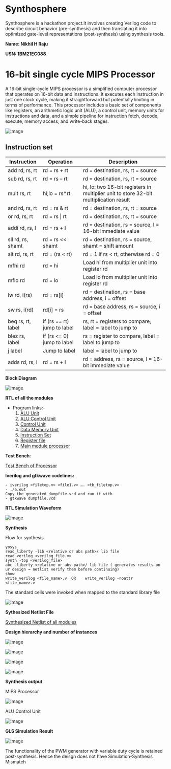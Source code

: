 # Synthosphere
Synthosphere is a hackathon project.It involves creating Verilog code to describe circuit behavior (pre-synthesis) and then translating it into optimized gate-level representations (post-synthesis) using synthesis tools. 

__Name: Nikhil H Raju__

__USN: 1BM21EC088__
# 16-bit single cycle MIPS Processor

A 16-bit single-cycle MIPS processor is a simplified computer processor that operates on 16-bit data and instructions. It executes each instruction in just one clock cycle, making it straightforward but potentially limiting in terms of performance. This processor includes a basic set of components like registers, an arithmetic logic unit (ALU), a control unit, memory units for instructions and data, and a simple pipeline for instruction fetch, decode, execute, memory access, and write-back stages.

![image](https://github.com/Nikhilthecodr/Synthosphere_Nikhil/assets/111330348/a8701511-3670-47b0-8841-65e8528316db)

## Instruction set

| Instruction       | Operation                   | Description                                                                           |
| ----------------- | --------------------------- | ------------------------------------------------------------------------------------- |
| add rd, rs, rt    | rd = rs + rt                | rd = destination, rs, rt = source                                                     |
| sub rd, rs, rt    | rd = rs – rt                | rd = destination, rs, rt = source                                                     |
| mult rs, rt       | hi;lo = rs*rt               | hi, lo: two 16-bit registers in multiplier unit to store 32-bit multiplication result |
| and rd, rs, rt    | rd = rs & rt                | rd = destination, rs, rt = source                                                     |
| or rd, rs, rt     | rd = rs \| rt               | rd = destination, rs, rt = source                                                     |
| addi rd, rs, I    | rd = rs + I                 | rd = destination, rs = source, I = 16-bit immediate value                             |
| sll rd, rs, shamt | rd = rs << shamt            | rd = destination, rs = source, shamt = shift amount                                   |
| slt rd, rs, rt    | rd = (rs < rt)              | rd = 1 if rs < rt, otherwise rd = 0                                                   |
| mfhi rd           | rd = hi                     | Load hi from multiplier unit into register rd                                         |
| mflo rd           | rd = lo                     | Load lo from multiplier unit into register rd                                         |
| lw rd, i(rs)      | rd = rs[i]                  | rd = destination, rs = base address, i = offset                                       |
| sw rs, i(rd)      | rd[i] = rs                  | rd = base address, rs = source, i = offset                                            |
| beq rs, rt, label | if (rs == rt) jump to label | rs, rt = registers to compare, label = label to jump to                               |
| blez rs, label    | if (rs <= 0) jump to label  | rs = register to compare, label = label to jump to                                    |
| j label           | Jump to label               | label = label to jump to                                                              |
| adds rd, rs, I    | rd = rs + I                 | rd = address, rs = source, I = 16-bit immediate value                                 |

__Block Diagram__

![image](https://github.com/Nikhilthecodr/Synthosphere_Nikhil/assets/111330348/c362af84-479c-4c02-856f-5fd6fb52ec5a)

__RTL of all the modules__
* Program links:-
     1. [ALU Unit](https://github.com/Nikhilthecodr/Synthosphere_Nikhil/blob/main/alu.v)
     2. [ALU Control Unit](https://github.com/Nikhilthecodr/Synthosphere_Nikhil/blob/main/alu_unit.v)
     3. [Control Unit](https://github.com/Nikhilthecodr/Synthosphere_Nikhil/blob/main/control_unit.v)
     4. [Data Memory Unit](https://github.com/Nikhilthecodr/Synthosphere_Nikhil/blob/main/data_memory.v)
     5. [Instruction Set](https://github.com/Nikhilthecodr/Synthosphere_Nikhil/blob/main/instruction.v)
     6. [Register file](https://github.com/Nikhilthecodr/Synthosphere_Nikhil/blob/main/register.v)
     7. [Main module processor](https://github.com/Nikhilthecodr/Synthosphere_Nikhil/blob/main/processor.v)

__Test Bench__:

[Test Bench of Processor](https://github.com/Nikhilthecodr/Synthosphere_Nikhil/blob/main/tb_processor.v)

__Iverilog and gtkwave codelines:__
```
- iverilog <filetop.v> <file1.v> …. <tb_filetop.v>
- ./a.out
Copy the generated dumpfile.vcd and run it with
- gtkwave dumpfile.vcd
```
__RTL Simulation Waveform__

![image](https://github.com/Nikhilthecodr/Synthosphere_Nikhil/assets/111330348/3c411e04-21fd-4872-97a9-7020704dbbe3)

__Synthesis__

 Flow for synthesis
 ```
yosys
read_liberty -lib <relative or abs path>/ lib file 
read_verilog <verilog_file.v>
synth -top <verilog_file> 
abc -liberty <relative or abs path>/ lib file ( generates results on ur design → netlist verify them before continuing)
show 
write_verilog <file_name>.v  OR    write_verilog -noattr  <file_name>.v 
```

The standard cells were invoked when mapped to the standard library file

![image](https://github.com/Nikhilthecodr/Synthosphere_Nikhil/assets/111330348/14767b66-45bd-4287-8688-77a6b5b714b1)

__Sythesized Netlist File__

 [Synthesized Netlist of all modules](https://github.com/Nikhilthecodr/Synthosphere_Nikhil/blob/main/sythesized_netlist_processor.v)

__Design hierarchy and number of instances__

![image](https://github.com/Nikhilthecodr/Synthosphere_Nikhil/assets/111330348/ba1ee7c5-0dbb-42b5-9d3a-87af3247e231)

![image](https://github.com/Nikhilthecodr/Synthosphere_Nikhil/assets/111330348/7b4dd459-77f0-4121-b2c6-a0e329586aeb)

![image](https://github.com/Nikhilthecodr/Synthosphere_Nikhil/assets/111330348/87cd52b6-6c04-4511-9e67-52e302eb5870)

![image](https://github.com/Nikhilthecodr/Synthosphere_Nikhil/assets/111330348/12d7ac41-4814-403f-ba7f-a158b2331337)

__Synthesis output__

MIPS Processor

![image](https://github.com/Nikhilthecodr/Synthosphere_Nikhil/assets/111330348/500800f9-e693-41f1-a8b4-70ea236263d2)

ALU Control Unit

![image](https://github.com/Nikhilthecodr/Synthosphere_Nikhil/assets/111330348/1ed3e0f3-688d-4081-bf50-81f9eba95f4c)

__GLS Simulation Result__

![image](https://github.com/Nikhilthecodr/Synthosphere_Nikhil/assets/111330348/3448e83d-30a5-4cc9-9d45-4a04ab8aff5d)

The functionality of the PWM generator with variable duty cycle is retained post-synthesis. Hence the deisgn does not have Simulation-Synthesis Mismatch














